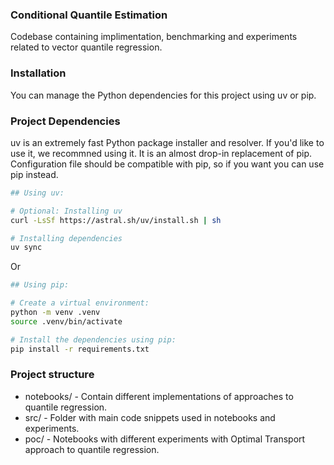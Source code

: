 ### Conditional Quantile Estimation
Codebase containing implimentation, benchmarking and experiments related to vector quantile regression.

### Installation
You can manage the Python dependencies for this project using uv or pip.

### Project Dependencies
uv is an extremely fast Python package installer and resolver. If you'd like to use it, we recommned using it. It is an almost drop-in replacement of pip. Configuration file should be compatible with pip, so if you want you can use pip instead.
```bash
## Using uv:

# Optional: Installing uv
curl -LsSf https://astral.sh/uv/install.sh | sh

# Installing dependencies
uv sync
```
Or
```bash
## Using pip:

# Create a virtual environment:
python -m venv .venv
source .venv/bin/activate

# Install the dependencies using pip:
pip install -r requirements.txt
```

### Project structure
* notebooks/ - Contain different implementations of approaches to quantile regression.
* src/ - Folder with main code snippets used in notebooks and experiments.
* poc/ - Notebooks with different experiments with Optimal Transport approach to quantile regression.

